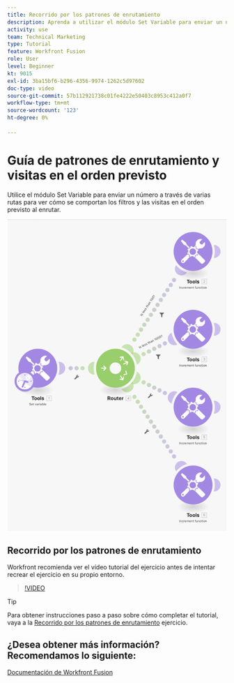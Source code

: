 ```yaml
---
title: Recorrido por los patrones de enrutamiento
description: Aprenda a utilizar el módulo Set Variable para enviar un número a través de varias rutas para ver cómo se comportan los filtros y las visitas en el orden previsto en [!DNL Adobe Workfront Fusion].
activity: use
team: Technical Marketing
type: Tutorial
feature: Workfront Fusion
role: User
level: Beginner
kt: 9015
exl-id: 3ba15bf6-b296-4356-9974-1262c5d97602
doc-type: video
source-git-commit: 57b112921738c01fe4222e50403c8953c412a0f7
workflow-type: tm+mt
source-wordcount: '123'
ht-degree: 0%

---
```


# Guía de patrones de enrutamiento y visitas en el orden previsto

Utilice el módulo Set Variable para enviar un número a través de varias rutas para ver cómo se comportan los filtros y las visitas en el orden previsto al enrutar.

![Una imagen del escenario de fusión](assets/universal-connectors-and-routing-7.png)

## Recorrido por los patrones de enrutamiento

Workfront recomienda ver el vídeo tutorial del ejercicio antes de intentar recrear el ejercicio en su propio entorno.

>[!VIDEO](https://video.tv.adobe.com/v/335274/?quality=12&learn=on)

>[!TIP]
>
>Para obtener instrucciones paso a paso sobre cómo completar el tutorial, vaya a la [Recorrido por los patrones de enrutamiento](https://experienceleague.adobe.com/docs/workfront-learn/tutorials-workfront/fusion/exercises/routing-patterns.html?lang=en) ejercicio.


## ¿Desea obtener más información? Recomendamos lo siguiente:

[Documentación de Workfront Fusion](https://experienceleague.adobe.com/docs/workfront/using/adobe-workfront-fusion/workfront-fusion-2.html?lang=en)
